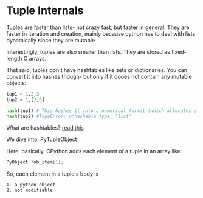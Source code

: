 # Tuple Internals

Tuples are faster than lists- not crazy fast, but faster in general. 
They are faster in iteration and creation, mainly because python has to deal with lists dynamically since they are mutable

Interestingly, tuples are also smaller than lists. They are stored as fixed-length C arrays.

That said, tuples don't have hashtables like sets or dictionaries. You can convert it into hashes though- but only if it dooes not contain any mutable objects:

```python
tup1 = 1,2,3
tup2 = 1,[2,0]

hash(tup1) # This hashes it into a numerical format (which allocates a index in memory)
hash(tup2) #TypeError: unhashable type: 'list'
```
What are hashtables? [read this](..\..\universal\low-level\hashtables.md)

We dive into: PyTupleObject

Here, basically, CPython adds each element of a tuple in an array like:

```c
PyObject *ob_item[1];
```
So, each element in a tuple's body is 
    
    1. a python object
    2. not modifiable

